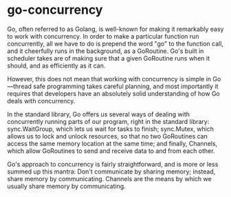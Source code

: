 # go-concurrency

Go, often referred to as Golang, is well-known for making it remarkably easy to work with concurrency. In order to make a particular function run concurrently, all we have to do is prepend the word "go" to the function call, and it cheerfully runs in the background, as a GoRoutine. Go's built in scheduler takes are of making sure that a given GoRoutine runs when it should, and as efficiently as it can.

However, this does not mean that working with concurrency is simple in Go—thread safe programming takes careful planning, and most importantly it requires that developers have an absolutely solid understanding of how Go deals with concurrency.

In the standard library, Go offers us several ways of dealing with concurrently running parts of our program, right in the standard library: sync.WaitGroup, which lets us wait for tasks to finish; sync.Mutex, which allows us to lock and unlock resources, so that no two GoRoutines can access the same memory location at the same time; and finally, Channels, which allow GoRoutines to send and receive data to and from each other.

Go's approach to concurrency is fairly straightforward, and is more or less summed up this mantra: Don't communicate by sharing memory; instead, share memory by communicating. Channels are the means by which we usually share memory by communicating.

